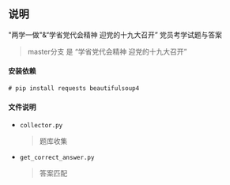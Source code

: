 ## 说明 ##

"两学一做"&“学省党代会精神 迎党的十九大召开” 党员考学试题与答案 

> master分支 是 “学省党代会精神 迎党的十九大召开” 

#### 安装依赖 ####
`# pip install requests beautifulsoup4`

#### 文件说明 ####
* `collector.py`
    > 题库收集

* `get_correct_answer.py`
    > 答案匹配


